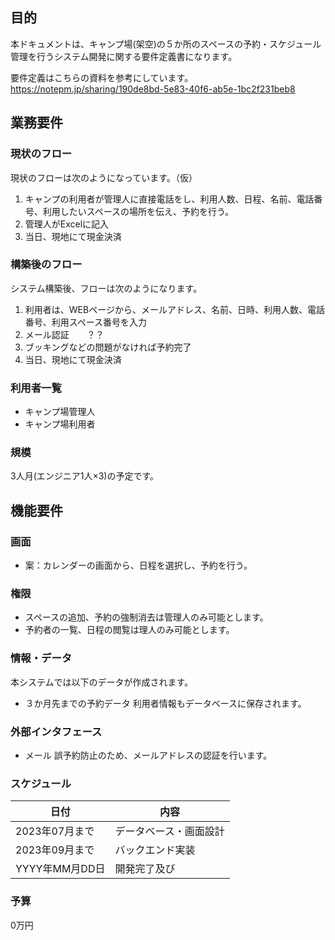## 目的

本ドキュメントは、キャンプ場(架空)の５か所のスペースの予約・スケジュール管理を行うシステム開発に関する要件定義書になります。

要件定義はこちらの資料を参考にしています。  
https://notepm.jp/sharing/190de8bd-5e83-40f6-ab5e-1bc2f231beb8


## 業務要件

### 現状のフロー

現状のフローは次のようになっています。（仮）

1. キャンプの利用者が管理人に直接電話をし、利用人数、日程、名前、電話番号、利用したいスペースの場所を伝え、予約を行う。
1. 管理人がExcelに記入
1. 当日、現地にて現金決済

### 構築後のフロー

システム構築後、フローは次のようになります。

1. 利用者は、WEBページから、メールアドレス、名前、日時、利用人数、電話番号、利用スペース番号を入力
1. メール認証　　？？
1. ブッキングなどの問題がなければ予約完了
1. 当日、現地にて現金決済



### 利用者一覧

- キャンプ場管理人
- キャンプ場利用者

### 規模

3人月(エンジニア1人×3)の予定です。

## 機能要件

### 画面


- 案：カレンダーの画面から、日程を選択し、予約を行う。


### 権限

- スペースの追加、予約の強制消去は管理人のみ可能とします。
- 予約者の一覧、日程の閲覧は理人のみ可能とします。
  

### 情報・データ

本システムでは以下のデータが作成されます。

- ３か月先までの予約データ
利用者情報もデータベースに保存されます。

### 外部インタフェース

- メール
誤予約防止のため、メールアドレスの認証を行います。



### スケジュール

| 日付 | 内容 |
|--------|--------|
| 2023年07月まで | データベース・画面設計 |
| 2023年09月まで | バックエンド実装 |
| YYYY年MM月DD日 | 開発完了及び |

### 予算

0万円
